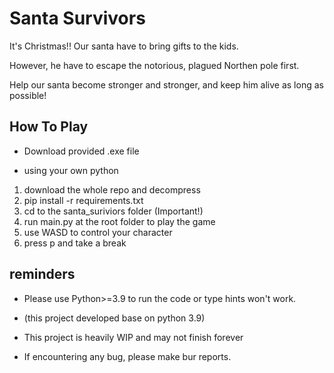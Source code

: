 # Santa Survivors

It's Christmas!!
Our santa have to bring gifts to the kids.

However, he have to escape the notorious, plagued Northen pole first.

Help our santa become stronger and stronger, and keep him alive as long as possible!


## How To Play

- Download provided .exe file

- using your own python
  
1. download the whole repo and decompress
2. pip install -r requirements.txt
3. cd to the santa_suriviors folder (Important!)
4. run main.py at the root folder to play the game
5. use WASD to control your character
6. press p and take a break

## reminders

- Please use Python>=3.9 to run the code or type hints won't work.
- (this project developed base on python 3.9)

- This project is heavily WIP and may not finish forever
- If encountering any bug, please make bur reports.
